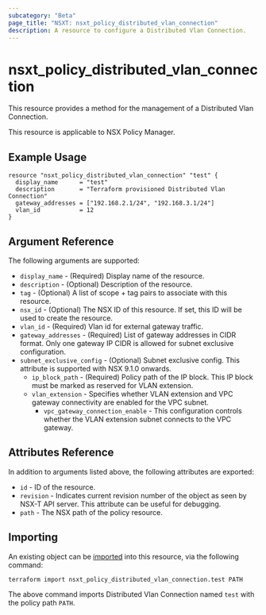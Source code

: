 ```yaml
---
subcategory: "Beta"
page_title: "NSXT: nsxt_policy_distributed_vlan_connection"
description: A resource to configure a Distributed Vlan Connection.
---
```


# nsxt_policy_distributed_vlan_connection

This resource provides a method for the management of a Distributed Vlan Connection.

This resource is applicable to NSX Policy Manager.

## Example Usage

```hcl
resource "nsxt_policy_distributed_vlan_connection" "test" {
  display_name      = "test"
  description       = "Terraform provisioned Distributed Vlan Connection"
  gateway_addresses = ["192.168.2.1/24", "192.168.3.1/24"]
  vlan_id           = 12
}
```

## Argument Reference

The following arguments are supported:

* `display_name` - (Required) Display name of the resource.
* `description` - (Optional) Description of the resource.
* `tag` - (Optional) A list of scope + tag pairs to associate with this resource.
* `nsx_id` - (Optional) The NSX ID of this resource. If set, this ID will be used to create the resource.
* `vlan_id` - (Required) Vlan id for external gateway traffic.
* `gateway_addresses` - (Required) List of gateway addresses in CIDR format. Only one gateway IP CIDR is allowed for subnet exclusive configuration.
* `subnet_exclusive_config` - (Optional) Subnet exclusive config. This attribute is supported with NSX 9.1.0 onwards.
  * `ip_block_path` - (Required) Policy path of the IP block. This IP block must be marked as reserved for VLAN extension.
  * `vlan_extension` - Specifies whether VLAN extension and VPC gateway connectivity are enabled for the VPC subnet.
    * `vpc_gateway_connection_enable` - This configuration controls whether the VLAN extension subnet connects to the VPC gateway.

## Attributes Reference

In addition to arguments listed above, the following attributes are exported:

* `id` - ID of the resource.
* `revision` - Indicates current revision number of the object as seen by NSX-T API server. This attribute can be useful for debugging.
* `path` - The NSX path of the policy resource.

## Importing

An existing object can be [imported][docs-import] into this resource, via the following command:

[docs-import]: https://developer.hashicorp.com/terraform/cli/import

```shell
terraform import nsxt_policy_distributed_vlan_connection.test PATH
```

The above command imports Distributed Vlan Connection named `test` with the policy path `PATH`.
